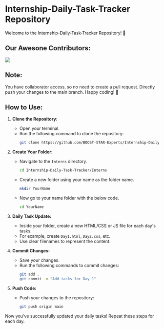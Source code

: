 # Internship-Daily-Task-Tracker Repository

Welcome to the Internship-Daily-Task-Tracker Repository! 🚀

## Our Awesone Contributors:

<a href = "https://github.com/BOOST-STAR-Experts/Internship-Daily-Task-Tracker/graphs/contributors">
  <img src = "https://contrib.rocks/image?repo=BOOST-STAR-Experts/Internship-Daily-Task-Tracker"/>
</a>

## Note:
You have collaborator access, so no need to create a pull request. Directly push your changes to the main branch. Happy coding! 🚀

## How to Use:

1. **Clone the Repository:**
   - Open your terminal.
   - Run the following command to clone the repository:
     ```bash
     git clone https://github.com/BOOST-STAR-Experts/Internship-Daily-Task-Tracker.git
     ```

2. **Create Your Folder:**
   - Navigate to the `Interns` directory.
     ```bash
     cd Internship-Daily-Task-Tracker/Interns
     ```
   - Create a new folder using your name as the folder name.
      ```bash
      mkdir YourName
      ```
   - Now go to your name folder with the below code.
     ```bash
     cd YourName
     ```

3. **Daily Task Update:**
   - Inside your folder, create a new HTML/CSS or JS file for each day's tasks.
   - For example, create `Day1.html`, `Day2.css`, etc.
   - Use clear filenames to represent the content.

5. **Commit Changes:**
   - Save your changes.
   - Run the following commands to commit changes:
     ```bash
     git add .
     git commit -m "Add tasks for Day 1"
     ```

6. **Push Code:**
   - Push your changes to the repository:
     ```bash
     git push origin main
     ```

Now you've successfully updated your daily tasks! Repeat these steps for each day.


